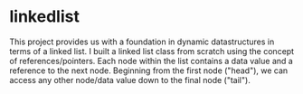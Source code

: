 # linkedlist
This project provides us with a foundation in dynamic datastructures in terms of a linked list. I built a linked list class from scratch using the concept of references/pointers. Each node within the list contains a data value and a reference to the next node. Beginning from the first node ("head"), we can access any other node/data value down to the final node ("tail").